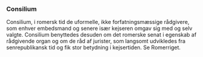 ### Consilium


Consilium, i romersk tid de uformelle, ikke forfatningsmæssige rådgivere, som enhver embedsmand og senere især kejseren omgav sig med og selv valgte. Consilium benyttedes desuden om det romerske senat i egenskab af rådgivende organ og om de råd af jurister, som langsomt udvikledes fra senrepublikansk tid og fik stor betydning i kejsertiden. Se Romerriget.